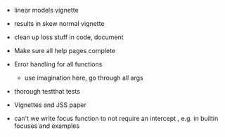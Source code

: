 * linear models vignette

* results in skew normal vignette 

* clean up loss stuff in code, document 

* Make sure all help pages complete

* Error handling for all functions
  - use imagination here, go through all args

* thorough testthat tests

* Vignettes and JSS paper

* can't we write focus function to not require an intercept , e.g. in builtin focuses and examples 

